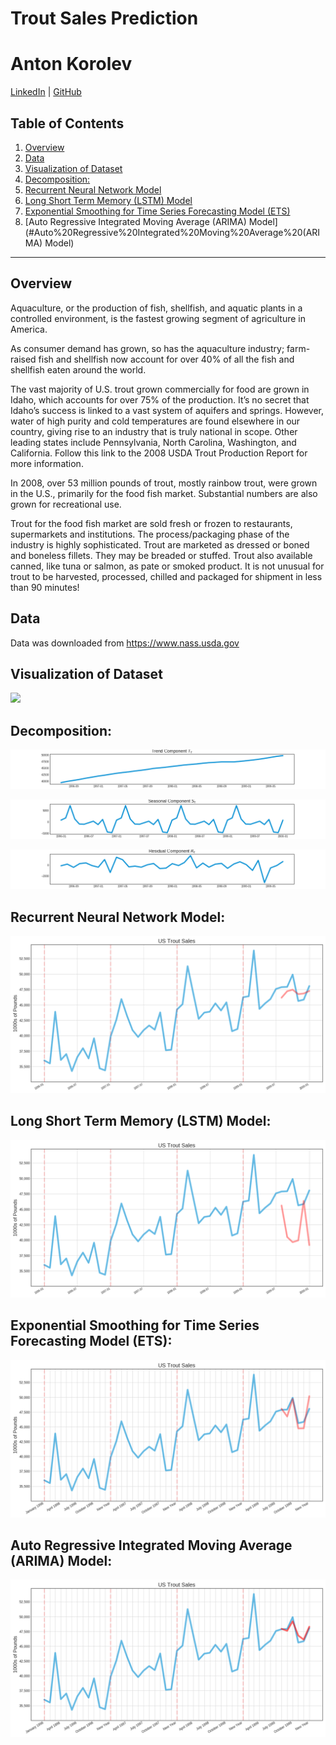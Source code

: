 # Trout Sales Prediction  
# Anton Korolev
[LinkedIn](https://www.https://www.linkedin.com/in/anton-korolevb558/) | [GitHub](https://https://www.github.com/VHTATAH)
## Table of Contents
1. [Overview](#Overview)
2. [Data](#Data)
3. [Visualization of Dataset](#Visualization%20of%20Dataset)
4. [Decomposition:](#**Decomposition:**) 
5. [Recurrent Neural Network Model](#Recurrent%20Neural%20Network%20Model:) 
6. [Long Short Term Memory (LSTM) Model](#Long%20Short%20Term%20Memory%20(LSTM)%20Model:)
7. [Exponential Smoothing for Time Series Forecasting Model (ETS)](#Exponential%20Smoothing%20for%20Time%20Series%20Forecasting%20Model%20(ETS):)
8. [Auto Regressive Integrated Moving Average (ARIMA) Model](#Auto%20Regressive%20Integrated%20Moving%20Average%20(ARIMA) Model)
---
## Overview
Aquaculture, or the production of fish, shellfish, and aquatic plants in a controlled environment, is the fastest growing segment of agriculture in America.

As consumer demand has grown, so has the aquaculture industry; farm-raised fish and shellfish now account for over 40% of all the fish and shellfish eaten around the world.

The vast majority of U.S. trout grown commercially for food are grown in Idaho, which accounts for over 75% of the production. It’s no secret that Idaho’s success is linked to a vast system of aquifers and springs. However, water of high purity and cold temperatures are found elsewhere in our country, giving rise to an industry that is truly national in scope. Other leading states include Pennsylvania, North Carolina, Washington, and California. Follow this link to the 2008 USDA Trout Production Report for more information.

In 2008, over 53 million pounds of trout, mostly rainbow trout, were grown in the U.S., primarily for the food fish market. Substantial numbers are also grown for recreational use.

Trout for the food fish market are sold fresh or frozen to restaurants, supermarkets and institutions. The process/packaging phase of the industry is highly sophisticated. Trout are marketed as dressed or boned and boneless fillets. They may be breaded or stuffed. Trout also available canned, like tuna or salmon, as pate or smoked product. It is not unusual for trout to be harvested, processed, chilled and packaged for shipment in less than 90 minutes!

## **Data**
Data was downloaded from https://www.nass.usda.gov 

## **Visualization of Dataset** 

![](img/img/raw_data.png)

## **Decomposition:**

![](img/trend_component.png)


![](img/seasonal_component.png)


![](img/residual_component.png)

## **Recurrent Neural Network Model:**

![](img/rnn.png)

## **Long Short Term Memory (LSTM) Model:**

![](img/lstm.png)

## **Exponential Smoothing for Time Series Forecasting Model (ETS):**

![](img/ets.png)

## **Auto Regressive Integrated Moving Average (ARIMA) Model:**

![](img/rolling_sarima.png)
